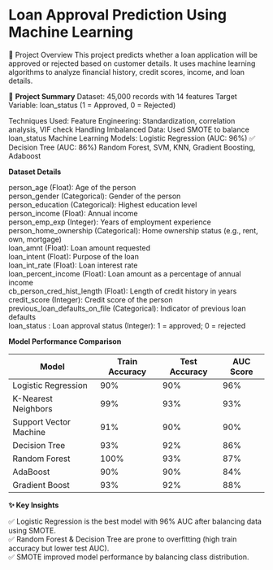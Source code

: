 # Loan Approval Prediction Using Machine Learning

📌 Project Overview
This project predicts whether a loan application will be approved or rejected based on customer details. It uses machine learning algorithms to analyze financial history, credit scores, income, and loan details.

🚀 **Project Summary**
Dataset: 45,000 records with 14 features
Target Variable: loan_status (1 = Approved, 0 = Rejected)

Techniques Used:
Feature Engineering: Standardization, correlation analysis, VIF check
Handling Imbalanced Data: Used SMOTE to balance loan_status
Machine Learning Models:
Logistic Regression (AUC: 96%) ✅
Decision Tree (AUC: 86%)
Random Forest, SVM, KNN, Gradient Boosting, Adaboost

**Dataset Details**

person_age (Float): Age of the person  
person_gender (Categorical): Gender of the person    
person_education (Categorical): Highest education level  
person_income (Float): Annual income  
person_emp_exp (Integer): Years of employment experience  
person_home_ownership (Categorical): Home ownership status (e.g., rent, own, mortgage)  
loan_amnt (Float): Loan amount requested  
loan_intent (Float): Purpose of the loan  
loan_int_rate (Float): Loan interest rate  
loan_percent_income (Float): Loan amount as a percentage of annual income  
cb_person_cred_hist_length (Float): Length of credit history in years  
credit_score (Integer): Credit score of the person  
previous_loan_defaults_on_file (Categorical): Indicator of previous loan defaults  
loan_status : Loan approval status (Integer): 1 = approved; 0 = rejected  

**Model Performance Comparison**

| Model                  | Train Accuracy | Test Accuracy | AUC Score |
|------------------------|---------------|--------------|-----------|
| Logistic Regression    | 90%           | 90%          | 96%       |
| K-Nearest Neighbors   | 99%           | 93%          | 93%       |
| Support Vector Machine | 91%           | 90%          | 90%       |
| Decision Tree         | 93%           | 92%          | 86%       |
| Random Forest        | 100%          | 93%          | 87%       |
| AdaBoost             | 90%           | 90%          | 84%       |
| Gradient Boost      | 93%           | 92%          | 88%       |

**✨ Key Insights**

✅ Logistic Regression is the best model with 96% AUC after balancing data using SMOTE.  
✅ Random Forest & Decision Tree are prone to overfitting (high train accuracy but lower test AUC).  
✅ SMOTE improved model performance by balancing class distribution.  
